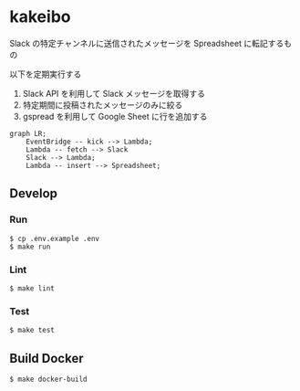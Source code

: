 # kakeibo

Slack の特定チャンネルに送信されたメッセージを Spreadsheet に転記するもの

以下を定期実行する

1. Slack API を利用して Slack メッセージを取得する
2. 特定期間に投稿されたメッセージのみに絞る
3. gspread を利用して Google Sheet に行を追加する

```mermaid
graph LR;
    EventBridge -- kick --> Lambda;
    Lambda -- fetch --> Slack
    Slack --> Lambda;
    Lambda -- insert --> Spreadsheet;
```

## Develop

### Run

```shell
$ cp .env.example .env
$ make run
```

### Lint

```shell
$ make lint
```

### Test

```shell
$ make test
```

## Build Docker 

```shell
$ make docker-build
```
